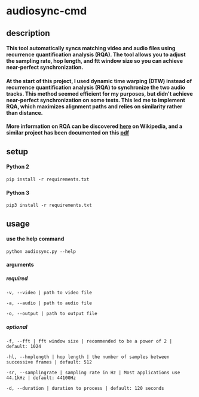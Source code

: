 # audiosync-cmd

## description

#### This tool automatically syncs matching video and audio files using recurrence quantification analysis (RQA). The tool allows you to adjust the sampling rate, hop length, and ftt window size so you can achieve near-perfect synchronization.

#### At the start of this project, I used dynamic time warping (DTW) instead of recurrence quantification analysis (RQA) to synchronize the two audio tracks. This method seemed efficient for my purposes, but didn't achieve near-perfect synchronization on some tests. This led me to implement RQA, which maximizes alignment paths and relies on similarity rather than distance.

#### More information on RQA can be discovered [here](https://en.wikipedia.org/wiki/Recurrence_quantification_analysis) on Wikipedia, and a similar project has been documented on this [pdf](http://www.mtg.upf.edu/system/files/publications/Roma-Waspaa-2014.pdf)

## setup
#### Python 2
`pip install -r requirements.txt`
#### Python 3
`pip3 install -r requirements.txt`

## usage

#### use the help command
`python audiosync.py --help`

#### arguments

##### required
`-v, --video | path to video file`

`-a, --audio | path to audio file`

`-o, --output | path to output file`

##### optional

`-f, --fft | fft window size | recommended to be a power of 2 | default: 1024`

`-hl, --hoplength | hop length | the number of samples between successive frames | default: 512`

`-sr, --samplingrate | sampling rate in Hz | Most applications use 44.1kHz | default: 44100Hz`

`-d, --duration | duration to process | default: 120 seconds`
